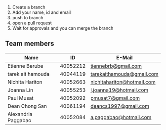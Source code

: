 1. Create a branch
2. Add your name, id and email
3. push to branch
4. open a pull request
5. Wait for approvals and you can merge the branch

## Team members

| Name                | ID       | E-Mail                     |
| ------------------- | -------- | -------------------------- |
| Etienne Berube      | 40052212 | tiennebrb@gmail.com        |
| tarek ait hamouda   | 40044119 | tarekaithamouda@gmail.com  |
| Nichita Hariton     | 40052663 | nichitahariton@hotmail.com |
| Joanna Lin          | 40055253 | l.joanna19@hotmail.com     |
| Paul Musat          | 40052092 | pmusat7@gmail.com          |
| Dean Chong San      | 40061194 | deancs1997@gmail.com       |
| Alexandria Paggabao | 40052084 | a.paggabao@hotmail.com     |
